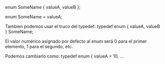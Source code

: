 enum SomeName {
  valueA,
  valueB
};

enum SomeName = valueA;


Tambien podemos usar el truco del typedef:
typedef enum {
  valueA,
  valueB
} SomeName;


El valor numérico asignado por defecto al enum será 0 para el primer elemento, 1 para el segundo, etc.

Podemos cambiarlo como:
typedef enum {
  valueA = 10,
  ...
